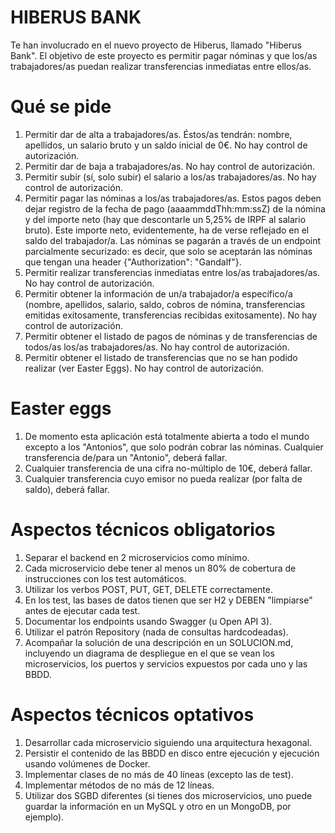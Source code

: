 # HIBERUS BANK
Te han involucrado en el nuevo proyecto de Hiberus, llamado "Hiberus Bank". El objetivo de este proyecto es permitir pagar nóminas y que los/as trabajadores/as puedan realizar transferencias inmediatas entre ellos/as.

# Qué se pide
1. Permitir dar de alta a trabajadores/as. Éstos/as tendrán: nombre, apellidos, un salario bruto y un saldo inicial de 0€. No hay control de autorización.
2. Permitir dar de baja a trabajadores/as. No hay control de autorización.
3. Permitir subir (sí, solo subir) el salario a los/as trabajadores/as. No hay control de autorización.
4. Permitir pagar las nóminas a los/as trabajadores/as. Estos pagos deben dejar registro de la fecha de pago (aaaammddThh:mm:ssZ) de la nómina y del importe neto (hay que descontarle un 5,25% de IRPF al salario bruto). Este importe neto, evidentemente, ha de verse reflejado en el saldo del trabajador/a. Las nóminas se pagarán a través de un endpoint parcialmente securizado: es decir, que solo se aceptarán las nóminas que tengan una header {"Authorization": "Gandalf"}.
5. Permitir realizar transferencias inmediatas entre los/as trabajadores/as. No hay control de autorización.
6. Permitir obtener la información de un/a trabajador/a específico/a (nombre, apellidos, salario, saldo, cobros de nómina, transferencias emitidas exitosamente, transferencias recibidas exitosamente). No hay control de autorización.
7. Permitir obtener el listado de pagos de nóminas y de transferencias de todos/as los/as trabajadores/as. No hay control de autorización.
8. Permitir obtener el listado de transferencias que no se han podido realizar (ver Easter Eggs). No hay control de autorización.

# Easter eggs
1. De momento esta aplicación está totalmente abierta a todo el mundo excepto a los "Antonios", que solo podrán cobrar las nóminas. Cualquier transferencia de/para un "Antonio", deberá fallar.
2. Cualquier transferencia de una cifra no-múltiplo de 10€, deberá fallar.
3. Cualquier transferencia cuyo emisor no pueda realizar (por falta de saldo), deberá fallar.

# Aspectos técnicos obligatorios
1. Separar el backend en 2 microservicios como mínimo.
2. Cada microservicio debe tener al menos un 80% de cobertura de instrucciones con los test automáticos.
3. Utilizar los verbos POST, PUT, GET, DELETE correctamente.
4. En los test, las bases de datos tienen que ser H2 y DEBEN "limpiarse" antes de ejecutar cada test.
5. Documentar los endpoints usando Swagger (u Open API 3).
6. Utilizar el patrón Repository (nada de consultas hardcodeadas).
7. Acompañar la solución de una descripción en un SOLUCION.md, incluyendo un diagrama de despliegue en el que se vean los microservicios, los puertos y servicios expuestos por cada uno y las BBDD.

# Aspectos técnicos optativos
1. Desarrollar cada microservicio siguiendo una arquitectura hexagonal.
2. Persistir el contenido de las BBDD en disco entre ejecución y ejecución usando volúmenes de Docker.
3. Implementar clases de no más de 40 líneas (excepto las de test).
4. Implementar métodos de no más de 12 líneas.
5. Utilizar dos SGBD diferentes (si tienes dos microservicios, uno puede guardar la información en un MySQL y otro en un MongoDB, por ejemplo).